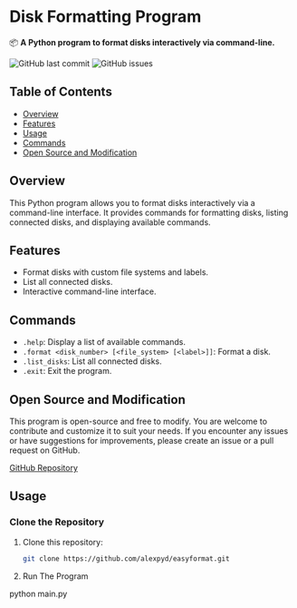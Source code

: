 # Disk Formatting Program

📦 **A Python program to format disks interactively via command-line.**

![GitHub last commit](https://img.shields.io/github/last-commit/yourusername/disk-formatting-program)
![GitHub issues](https://img.shields.io/github/issues/yourusername/disk-formatting-program)

## Table of Contents

- [Overview](#overview)
- [Features](#features)
- [Usage](#usage)
- [Commands](#commands)
- [Open Source and Modification](#open-source-and-modification)

## Overview

This Python program allows you to format disks interactively via a command-line interface. It provides commands for formatting disks, listing connected disks, and displaying available commands.

## Features

- Format disks with custom file systems and labels.
- List all connected disks.
- Interactive command-line interface.


## Commands

- `.help`: Display a list of available commands.
- `.format <disk_number> [<file_system> [<label>]]`: Format a disk.
- `.list_disks`: List all connected disks.
- `.exit`: Exit the program.

## Open Source and Modification

This program is open-source and free to modify. You are welcome to contribute and customize it to suit your needs. If you encounter any issues or have suggestions for improvements, please create an issue or a pull request on GitHub.

[GitHub Repository](https://github.com/alexpyd/easyformat)

## Usage

### Clone the Repository

1. Clone this repository:

   ```bash
   git clone https://github.com/alexpyd/easyformat.git

2. Run The Program
  
  python main.py
